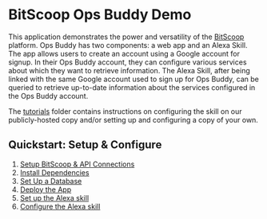 # BitScoop Ops Buddy Demo

This application demonstrates the power and versatility of the [BitScoop](https://bitscoop.com) platform.
Ops Buddy has two components: a web app and an Alexa Skill.
The app allows users to create an account using a Google account for signup.
In their Ops Buddy account, they can configure various services about which they want to retrieve information.
The Alexa Skill, after being linked with the same Google account used to sign up for Ops Buddy, can be queried to retrieve up-to-date information about the services configured in the Ops Buddy account.

The [tutorials](./tutorials) folder contains instructions on configuring the skill on our publicly-hosted copy and/or setting up and configuring a copy of your own.

## Quickstart: Setup & Configure

1. [Setup BitScoop & API Connections](https://github.com/bitscooplabs/opsbuddy/blob/master/tutorials/setup/step-1.md)
2. [Install Dependencies](https://github.com/bitscooplabs/opsbuddy/blob/master/tutorials/setup/step-2.md)
3. [Set Up a Database](https://github.com/bitscooplabs/opsbuddy/blob/master/tutorials/setup/step-3.md)
4. [Deploy the App](https://github.com/bitscooplabs/opsbuddy/blob/master/tutorials/setup/step-4.md)
5. [Set up the Alexa skill](https://github.com/bitscooplabs/opsbuddy/blob/master/tutorials/setup/step-5.md)
6. [Configure the Alexa skill](https://github.com/bitscooplabs/opsbuddy/blob/master/tutorials/configure/README.md)
